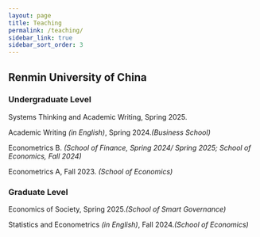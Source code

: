 ```yaml
---
layout: page
title: Teaching
permalink: /teaching/
sidebar_link: true
sidebar_sort_order: 3
---
```


## Renmin University of China 
### Undergraduate Level

Systems Thinking and Academic Writing, Spring 2025.

Academic Writing *(in English)*, Spring 2024.*(Business School)*

Econometrics B. *(School of Finance, Spring 2024/ Spring 2025; School of Economics, Fall 2024)*

Econometrics A, Fall 2023. *(School of Economics)*

### Graduate Level

Economics of Society, Spring 2025.*(School of Smart Governance)*

Statistics and Econometrics *(in English)*, Fall 2024.*(School of Economics)*







